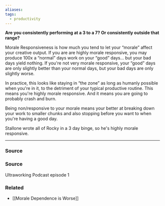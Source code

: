 ```yaml
---
aliases: 
tags:
  - productivity
---
```

**Are you consistently performing at a 3 to a 7? Or consistently outside that range?**

Morale Responsiveness is how much you tend to let your “morale” affect your creative output. If you are are highly morale responsive, you may produce 100x a “normal” days work on your “good” days… but your bad days yield nothing. If you're not very morale responsive, your “good” days are only slightly better than your normal days, but your bad days are only slightly worse. 

In practice, this looks like staying in “the zone” as long as humanly possible when you're in it, to the detriment of your typical productive routine. This means you're highly morale responsive. And it means you are going to probably crash and burn.

Being non/responsive to your morale means your better at breaking down your work to smaller chunks and also stopping before you want to when you're having a good day.

Stallone wrote all of Rocky in a 3 day binge, so he's highly morale responsive. 

---

### Source

### Source

Ultraworking Podcast episode 1

### Related
- [[Morale Dependence is Worse]]